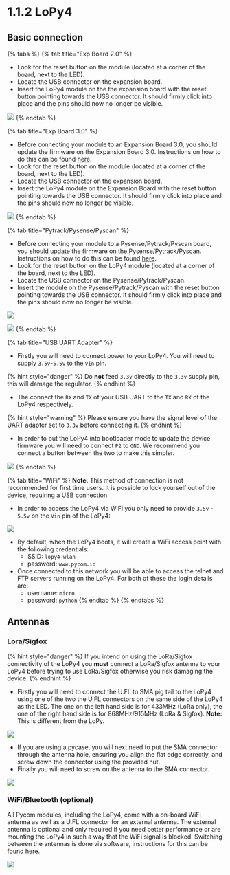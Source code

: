 # 1.1.2 LoPy4

## Basic connection

{% tabs %}
{% tab title="Exp Board 2.0" %}
* Look for the reset button on the module \(located at a corner of the board, next to the LED).
* Locate the USB connector on the expansion board.
* Insert the LoPy4 module on the the expansion board with the reset button pointing towards the USB connector. It should firmly click into place and the pins should now no longer be visible.

![](../../gitbook/assets/expansion_board_2_lopy4.png)
{% endtab %}

{% tab title="Exp Board 3.0" %}
* Before connecting your module to an Expansion Board 3.0, you should update the firmware on the Expansion Board 3.0. Instructions on how to do this can be found [here](https://docs.pycom.io/chapter/pytrackpysense/installation/firmware.html).
* Look for the reset button on the module \(located at a corner of the board, next to the LED).
* Locate the USB connector on the expansion board.
* Insert the LoPy4 module on the Expansion Board with the reset button pointing towards the USB connector. It should firmly click into place and the pins should now no longer be visible.

![](../../gitbook/assets/expansion_board_3_lopy4.png)
{% endtab %}

{% tab title="Pytrack/Pysense/Pyscan" %}
* Before connecting your module to a Pysense/Pytrack/Pyscan board, you should update the firmware on the Pysense/Pytrack/Pyscan. Instructions on how to do this can be found [here](https://docs.pycom.io/chapter/pytrackpysense/installation/firmware.html).
* Look for the reset button on the LoPy4 module \(located at a corner of the board, next to the LED).
* Locate the USB connector on the Pysense/Pytrack/Pyscan.
* Insert the module on the Pysense/Pytrack/Pyscan with the reset button pointing towards the USB connector. It should firmly click into place and the pins should now no longer be visible.

![](../../gitbook/assets/pysense_lopy4.png)

![](../../gitbook/assets/pytrack_lopy4.png)
{% endtab %}

{% tab title="USB UART Adapter" %}
* Firstly you will need to connect power to your LoPy4. You will need to supply `3.5v`-`5.5v` to the `Vin` pin.

{% hint style="danger" %}
Do **not** feed `3.3v` directly to the `3.3v` supply pin, this will damage the regulator.
{% endhint %}

* The connect the `RX` and `TX` of your USB UART to the `TX` and `RX` of the LoPy4 respectively.

{% hint style="warning" %}
Please ensure you have the signal level of the UART adapter set to `3.3v` before connecting it.
{% endhint %}

* In order to put the LoPy4 into bootloader mode to update the device firmware you will need to connect `P2` to `GND`. We recommend you connect a button between the two to make this simpler.

![](../../gitbook/assets/uart_lopy4.png)
{% endtab %}

{% tab title="WiFi" %}
**Note:** This method of connection is not recommended for first time users. It is possible to lock yourself out of the device, requiring a USB connection.

* In order to access the LoPy4 via WiFi you only need to provide `3.5v` - `5.5v` on the `Vin` pin of the LoPy4:

![](../../gitbook/assets/bare_lopy4.png)

* By default, when the LoPy4 boots, it will create a WiFi access point with the following credentials:
  * SSID: `lopy4-wlan`
  * password: `www.pycom.io`
* Once connected to this network you will be able to access the telnet and FTP servers running on the LoPy4. For both of these the login details are:
  * username: `micro`
  * password: `python`
{% endtab %}
{% endtabs %}

## Antennas

### Lora/Sigfox

{% hint style="danger" %}
If you intend on using the LoRa/Sigfox connectivity of the LoPy4 you **must** connect a LoRa/Sigfox antenna to your LoPy4 before trying to use LoRa/Sigfox otherwise you risk damaging the device.
{% endhint %}

* Firstly you will need to connect the U.FL to SMA pig tail to the LoPy4 using one of the two the U.FL connectors on the same side of the LoPy4 as the LED. The one on the left hand side is for 433MHz \(LoRa only), the one of the right hand side is for 868MHz/915MHz \(LoRa & Sigfox). **Note:** This is different from the LoPy.

![](../../gitbook/assets/lora_sigfox_pigtail_lopy4.png)

* If you are using a pycase, you will next need to put the SMA connector through the antenna hole, ensuring you align the flat edge correctly, and screw down the connector using the provided nut.
* Finally you will need to screw on the antenna to the SMA connector.

![](../../gitbook/assets/lora_sigfox_pigtail_ant_lopy4.png)

### WiFi/Bluetooth \(optional)

All Pycom modules, including the LoPy4, come with a on-board WiFi antenna as well as a U.FL connector for an external antenna. The external antenna is optional and only required if you need better performance or are mounting the LoPy4 in such a way that the WiFi signal is blocked. Switching between the antennas is done via software, instructions for this can be found [here.](https://docs.pycom.io/chapter/firmwareapi/pycom/network/wlan.html)

![](../../gitbook/assets/wifi_pigtail_ant_lopy4.png)



